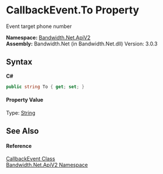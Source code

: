 ﻿# CallbackEvent.To Property 
 

Event target phone number

**Namespace:**&nbsp;<a href ="N_Bandwidth_Net_ApiV2.md">Bandwidth.Net.ApiV2</a><br />**Assembly:**&nbsp;Bandwidth.Net (in Bandwidth.Net.dll) Version: 3.0.3

## Syntax

**C#**<br />
``` C#
public string To { get; set; }
```


#### Property Value
Type: <a href="http://msdn2.microsoft.com/en-us/library/s1wwdcbf" target="_blank">String</a>

## See Also


#### Reference
<a href ="T_Bandwidth_Net_ApiV2_CallbackEvent.md">CallbackEvent Class</a><br /><a href ="N_Bandwidth_Net_ApiV2.md">Bandwidth.Net.ApiV2 Namespace</a><br />